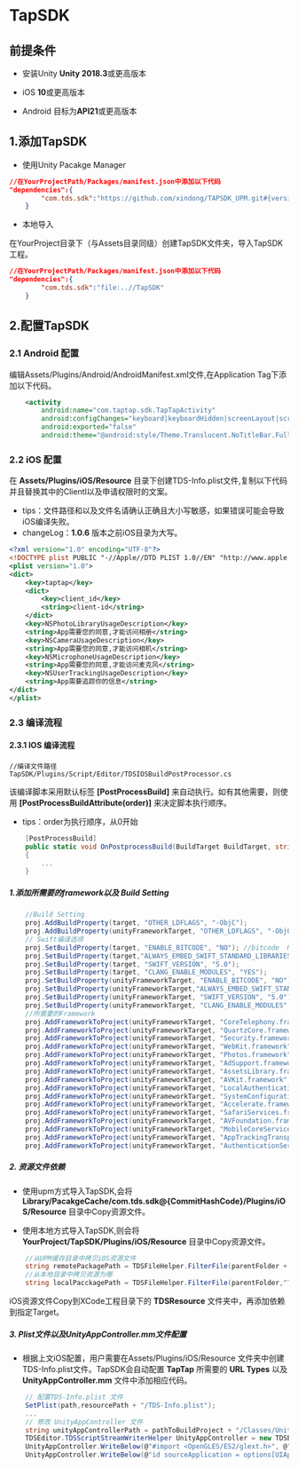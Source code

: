 # TapSDK

## 前提条件

* 安装Unity **Unity 2018.3**或更高版本

* iOS **10**或更高版本

* Android 目标为**API21**或更高版本

## 1.添加TapSDK

* 使用Unity Pacakge Manager

```json
//在YourProjectPath/Packages/manifest.json中添加以下代码
"dependencies":{
        "com.tds.sdk":"https://github.com/xindong/TAPSDK_UPM.git#{version_name}"
    }
```

* 本地导入

在YourProject目录下（与Assets目录同级）创建TapSDK文件夹，导入TapSDK工程。
```json
//在YourProjectPath/Packages/manifest.json中添加以下代码
"dependencies":{
        "com.tds.sdk":"file:..//TapSDK"
    }
```

## 2.配置TapSDK

### 2.1 Android 配置

编辑Assets/Plugins/Android/AndroidManifest.xml文件,在Application Tag下添加以下代码。
```xml
    <activity
        android:name="com.taptap.sdk.TapTapActivity"
        android:configChanges="keyboard|keyboardHidden|screenLayout|screenSize|orientation"
        android:exported="false"
        android:theme="@android:style/Theme.Translucent.NoTitleBar.Fullscreen" />
```

### 2.2 iOS 配置

在 **Assets/Plugins/iOS/Resource** 目录下创建TDS-Info.plist文件,复制以下代码并且替换其中的ClientI以及申请权限时的文案。
* tips：文件路径和以及文件名请确认正确且大小写敏感，如果错误可能会导致iOS编译失败。
* changeLog：**1.0.6** 版本之前iOS目录为大写。
```xml
<?xml version="1.0" encoding="UTF-8"?>
<!DOCTYPE plist PUBLIC "-//Apple//DTD PLIST 1.0//EN" "http://www.apple.com/DTDs/PropertyList-1.0.dtd">
<plist version="1.0">
<dict>
    <key>taptap</key>
    <dict>
        <key>client_id</key>
        <string>client-id</string>
    </dict>
    <key>NSPhotoLibraryUsageDescription</key>
    <string>App需要您的同意,才能访问相册</string>
    <key>NSCameraUsageDescription</key>
    <string>App需要您的同意,才能访问相机</string>
    <key>NSMicrophoneUsageDescription</key>
    <string>App需要您的同意,才能访问麦克风</string>
    <key>NSUserTrackingUsageDescription</key>
    <string>App需要追踪你的信息</string>
</dict>
</plist>
```

### 2.3 编译流程

#### 2.3.1 IOS 编译流程 

    //编译文件路径
    TapSDK/Plugins/Script/Editor/TDSIOSBuildPostProcessor.cs

该编译脚本采用默认标签 **[PostProcessBuild]** 来自动执行。如有其他需要，则使用 **[PostProcessBuildAttribute(order)]** 来决定脚本执行顺序。
* tips：order为执行顺序，从0开始

```c#
    [PostProcessBuild]
    public static void OnPostprocessBuild(BuildTarget BuildTarget, string path)
    {
        ...
    }
```

##### 1.添加所需要的framework以及 Build Setting 

```c#
    //Build Setting
    proj.AddBuildProperty(target, "OTHER_LDFLAGS", "-ObjC");
    proj.AddBuildProperty(unityFrameworkTarget, "OTHER_LDFLAGS", "-ObjC");
    // Swift编译选项
    proj.SetBuildProperty(target, "ENABLE_BITCODE", "NO"); //bitcode  NO
    proj.SetBuildProperty(target,"ALWAYS_EMBED_SWIFT_STANDARD_LIBRARIES","YES");
    proj.SetBuildProperty(target, "SWIFT_VERSION", "5.0");
    proj.SetBuildProperty(target, "CLANG_ENABLE_MODULES", "YES");
    proj.SetBuildProperty(unityFrameworkTarget, "ENABLE_BITCODE", "NO"); //bitcode  NO
    proj.SetBuildProperty(unityFrameworkTarget,"ALWAYS_EMBED_SWIFT_STANDARD_LIBRARIES","YES");
    proj.SetBuildProperty(unityFrameworkTarget, "SWIFT_VERSION", "5.0");
    proj.SetBuildProperty(unityFrameworkTarget, "CLANG_ENABLE_MODULES", "YES");
    //所需要的Framework
    proj.AddFrameworkToProject(unityFrameworkTarget, "CoreTelephony.framework", false);
    proj.AddFrameworkToProject(unityFrameworkTarget, "QuartzCore.framework", false);
    proj.AddFrameworkToProject(unityFrameworkTarget, "Security.framework", false);
    proj.AddFrameworkToProject(unityFrameworkTarget, "WebKit.framework", false);
    proj.AddFrameworkToProject(unityFrameworkTarget, "Photos.framework", false);
    proj.AddFrameworkToProject(unityFrameworkTarget, "AdSupport.framework", false);
    proj.AddFrameworkToProject(unityFrameworkTarget, "AssetsLibrary.framework", false);
    proj.AddFrameworkToProject(unityFrameworkTarget, "AVKit.framework", false);
    proj.AddFrameworkToProject(unityFrameworkTarget, "LocalAuthentication.framework", false);
    proj.AddFrameworkToProject(unityFrameworkTarget, "SystemConfiguration.framework", false);
    proj.AddFrameworkToProject(unityFrameworkTarget, "Accelerate.framework", false);
    proj.AddFrameworkToProject(unityFrameworkTarget, "SafariServices.framework", false);
    proj.AddFrameworkToProject(unityFrameworkTarget, "AVFoundation.framework", false);
    proj.AddFrameworkToProject(unityFrameworkTarget, "MobileCoreServices.framework", false);
    proj.AddFrameworkToProject(unityFrameworkTarget, "AppTrackingTransparency.framework", true);
    proj.AddFrameworkToProject(unityFrameworkTarget, "AuthenticationServices.framework", true);
```

##### 2. 资源文件依赖

* 使用upm方式导入TapSDK,会将 **Library/PacakgeCache/com.tds.sdk@{CommitHashCode}/Plugins/iOS/Resource**
目录中Copy资源文件。

* 使用本地方式导入TapSDK,则会将 **YourProject/TapSDK/Plugins/iOS/Resource** 目录中Copy资源文件。

```c#
    //从UPM缓存目录中拷贝iOS资源文件
    string remotePackagePath = TDSFileHelper.FilterFile(parentFolder + "/Library/PackageCache/","com.tds.sdk@");
    //从本地目录中拷贝资源为哪
    string localPacckagePath = TDSFileHelper.FilterFile(parentFolder,"TapSDK");
```

iOS资源文件Copy到XCode工程目录下的 **TDSResource** 文件夹中，再添加依赖到指定Target。

##### 3. Plist文件以及UnityAppController.mm文件配置

* 根据上文iOS配置，用户需要在Assets/Plugins/iOS/Resource 文件夹中创建TDS-Info.plist文件。TapSDK会自动配置 **TapTap** 所需要的 **URL Types** 以及 **UnityAppController.mm** 文件中添加相应代码。

```c#
    // 配置TDS-Info.plist 文件
    SetPlist(path,resourcePath + "/TDS-Info.plist");
    ...
    // 修改 UnityAppController 文件
    string unityAppControllerPath = pathToBuildProject + "/Classes/UnityAppController.mm";
    TDSEditor.TDSScriptStreamWriterHelper UnityAppController = new TDSEditor.TDSScriptStreamWriterHelper(unityAppControllerPath);
    UnityAppController.WriteBelow(@"#import <OpenGLES/ES2/glext.h>", @"#import <TapSDK/TapLoginHelper.h>");
    UnityAppController.WriteBelow(@"id sourceApplication = options[UIApplicationOpenURLOptionsSourceApplicationKey], annotation = options[UIApplicationOpenURLOptionsAnnotationKey];",@"if(url){[TapLoginHelper handleTapTapOpenURL:url];}");
```



